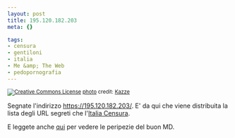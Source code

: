```yaml
--- 
layout: post
title: 195.120.182.203
meta: {}

tags: 
- censura
- gentiloni
- italia
- Me &amp; The Web
- pedopornografia
---
```

<a href="http://www.flickr.com/photos/10065201@N00/42748615/" title="" target="_blank"><img src="http://farm1.static.flickr.com/32/42748615_2f5726f824.jpg" alt="" border="0" /></a>  
<small><a href="http://www.photodropper.com/creative-commons/" title="creative commons" target="_blank"><img src="http://www.lastknight.com/wp-content/plugins/photo_dropper//images/cc.gif" alt="Creative Commons License" border="0" /></a> <a href="http://www.photodropper.com/photos/" target="_blank">photo</a> credit: <a href="http://www.flickr.com/people/Kazze/" title="Kazze" target="_blank">Kazze</a></small>  
  
Segnate l'indirizzo <https://195.120.182.203/>. E' da qui che viene distribuita la lista degli URL segreti che l'[Italia Censura](http://www.lastknight.com/2007/03/03/eludere-i-controlli-di-polizia-il-video-completo/).  
  
E leggete anche [qui](http://groups.google.it/group/it.fan.marco-ditri/browse_thread/thread/f2596ebd2cf07534/9af09929cbd21993) per vedere le peripezie del buon MD.  
  
 
